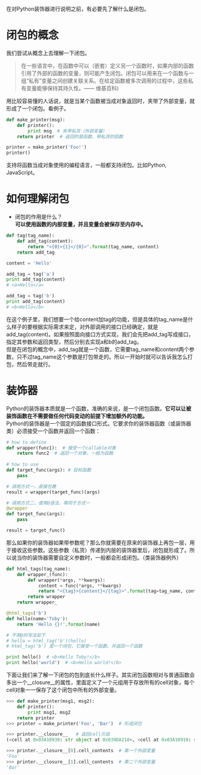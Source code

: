 在对Python装饰器进行说明之前，有必要先了解什么是闭包。

# 闭包的概念

我们尝试从概念上去理解一下闭包。
>在一些语言中，在函数中可以（嵌套）定义另一个函数时，如果内部的函数引用了外部的函数的变量，则可能产生闭包。闭包可以用来在一个函数与一组“私有”变量之间创建关联关系。在给定函数被多次调用的过程中，这些私有变量能够保持其持久性。—— 维基百科)

用比较容易懂的人话说，就是当某个函数被当成对象返回时，夹带了外部变量，就形成了一个闭包。看例子。
~~~python
def make_printer(msg):
    def printer():
        print msg  # 夹带私货（外部变量）
    return printer  # 返回的是函数，带私货的函数

printer = make_printer('Foo!')
printer()
~~~

支持将函数当成对象使用的编程语言，一般都支持闭包。比如Python, JavaScript。

# 如何理解闭包

- 闭包的作用是什么？  
**可以使用函数的内部变量，并且变量会被保存至内存中。**

~~~python
def tag(tag_name):
    def add_tag(content):
        return "<{0}>{1}</{0}>".format(tag_name, content)
    return add_tag

content = 'Hello'

add_tag = tag('a')
print add_tag(content)
# <a>Hello</a>

add_tag = tag('b')
print add_tag(content)
# <b>Hello</b>
~~~
在这个例子里，我们想要一个给content加tag的功能，但是具体的tag_name是什么样子的要根据实际需求来定，对外部调用的接口已经确定，就是add_tag(content)。如果按照面向接口方式实现，我们会先把add_tag写成接口，指定其参数和返回类型，然后分别去实现a和b的add_tag。  
但是在闭包的概念中，add_tag就是一个函数，它需要tag_name和content两个参数，只不过tag_name这个参数是打包带走的。所以一开始时就可以告诉我怎么打包，然后带走就行。  

# 装饰器
Python的装饰器本质就是一个函数，准确的来说，是一个闭包函数。**它可以让被装饰函数在不需要做任何代码变动的前提下增加额外的功能。**  
Python的装饰器是一个固定的函数接口形式。它要求你的装饰器函数（或装饰器类）必须接受一个函数并返回一个函数：

~~~python
# how to define
def wrapper(func1):  # 接受一个callable对象
    return func2  # 返回一个对象，一般为函数
    
# how to use
def target_func(args): # 目标函数
    pass

# 调用方式一，直接包裹
result = wrapper(target_func)(args)

# 调用方式二，使用@语法，等同于方式一
@wrapper
def target_func(args):
    pass

result = target_func()
~~~

那么如果你的装饰器如果带参数呢？那么你就需要在原来的装饰器上再包一层，用于接收这些参数。这些参数（私货）传递到内层的装饰器里后，闭包就形成了。所以说当你的装饰器需要自定义参数时，一般都会形成闭包。（类装饰器例外）
~~~python
def html_tags(tag_name):
    def wrapper_(func):
        def wrapper(*args, **kwargs):
            content = func(*args, **kwargs)
            return "<{tag}>{content}</{tag}>".format(tag=tag_name, content=content)
        return wrapper
    return wrapper_

@html_tags('b')
def hello(name='Toby'):
    return 'Hello {}!'.format(name)

# 不用@的写法如下
# hello = html_tag('b')(hello)
# html_tag('b') 是一个闭包，它接受一个函数，并返回一个函数

print hello()  # <b>Hello Toby!</b>
print hello('world')  # <b>Hello world!</b>
~~~

下面让我们来了解一下闭包的包到底长什么样子。其实闭包函数相对与普通函数会多出一个__closure__的属性，里面定义了一个元组用于存放所有的cell对象，每个cell对象一一保存了这个闭包中所有的外部变量。

~~~python
>>> def make_printer(msg1, msg2):
    def printer():
        print msg1, msg2
    return printer
>>> printer = make_printer('Foo', 'Bar')  # 形成闭包

>>> printer.__closure__   # 返回cell元组
(<cell at 0x03A10930: str object at 0x039DA218>, <cell at 0x03A10910: str object at 0x039DA488>)

>>> printer.__closure__[0].cell_contents  # 第一个外部变量
'Foo'
>>> printer.__closure__[1].cell_contents  # 第二个外部变量
'Bar'
~~~
